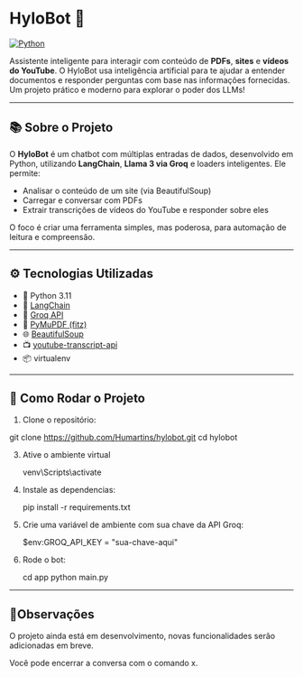 # HyloBot 🤖

[![Python](https://img.shields.io/badge/Python-3.11-blue?logo=python&logoColor=white)](https://www.python.org/)

Assistente inteligente para interagir com conteúdo de **PDFs**, **sites** e **vídeos do YouTube**. O HyloBot usa inteligência artificial para te ajudar a entender documentos e responder perguntas com base nas informações fornecidas. Um projeto prático e moderno para explorar o poder dos LLMs!

---

## 📚 Sobre o Projeto

O **HyloBot** é um chatbot com múltiplas entradas de dados, desenvolvido em Python, utilizando **LangChain**, **Llama 3 via Groq** e loaders inteligentes. Ele permite:

- Analisar o conteúdo de um site (via BeautifulSoup)
- Carregar e conversar com PDFs
- Extrair transcrições de vídeos do YouTube e responder sobre eles

O foco é criar uma ferramenta simples, mas poderosa, para automação de leitura e compreensão.

---

## ⚙️ Tecnologias Utilizadas

- 🐍 Python 3.11
- 🧠 [LangChain](https://www.langchain.com/)
- 🔗 [Groq API](https://console.groq.com/)
- 📄 [PyMuPDF (fitz)](https://pymupdf.readthedocs.io/)
- 🌐 [BeautifulSoup](https://www.crummy.com/software/BeautifulSoup/)
- 📺 [youtube-transcript-api](https://pypi.org/project/youtube-transcript-api/)
- 📦 virtualenv

---

## 🚀 Como Rodar o Projeto

1. Clone o repositório:
   
git clone https://github.com/Humartins/hylobot.git
cd hylobot

3. Ative o ambiente virtual
   
   venv\Scripts\activate

5. Instale as dependencias:
   
   pip install -r requirements.txt

4. Crie uma variável de ambiente com sua chave da API Groq:
   
   $env:GROQ_API_KEY = "sua-chave-aqui"

6. Rode o bot:
   
   cd app
   python main.py
   
---

## 📌Observações

O projeto ainda está em desenvolvimento, novas funcionalidades serão adicionadas em breve.

Você pode encerrar a conversa com o comando x.

